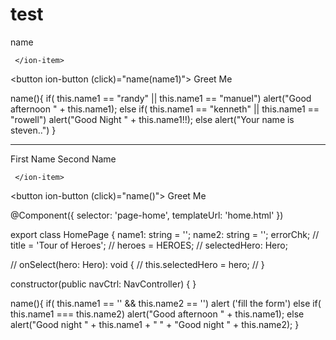 # test

<ion-content padding>
      <ion-item>
    <ion-label floating>name</ion-label>
    <ion-input [(ngModel)]="name1" type="text"></ion-input>
   

    
     </ion-item>
<button ion-button (click)="name(name1)"> Greet Me </button>


  name(){
    if( this.name1 == "randy" || this.name1 == "manuel")
   alert("Good afternoon " + this.name1);
  else if( this.name1 == "kenneth" || this.name1 == "rowell")
   alert("Good Night " + this.name1!!);
  else
  alert("Your name is steven..")
 }
 
 
 ----------------------------------------------------------
 
 <ion-content padding>
      <ion-item>
    <ion-label floating>First Name</ion-label>
    <ion-input [(ngModel)]="name1" type="text"></ion-input>
      </ion-item>
      <ion-item>
    <ion-label floating>Second Name</ion-label>
    <ion-input [(ngModel)]="name2" type="text"></ion-input>

    
     </ion-item>
<button ion-button (click)="name()"> Greet Me </button>

 
 
  @Component({
  selector: 'page-home',
  templateUrl: 'home.html'
})

export class HomePage {
name1: string = '';
name2: string = '';
errorChk;
// title = 'Tour of Heroes';
// heroes = HEROES;
// selectedHero: Hero;
  
  //  onSelect(hero: Hero): void {
  //   this.selectedHero = hero;
  // }
  
  constructor(public navCtrl: NavController) {  }

  name(){
   if( this.name1 == '' && this.name2 == '') alert ('fill the form')
   else if( this.name1 === this.name2)
   alert("Good afternoon " + this.name1);
  else
  alert("Good night " + this.name1 + "  " + 
  "Good night " + this.name2);
 }

  
 